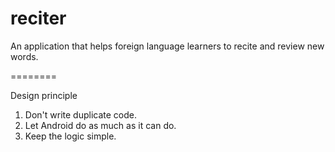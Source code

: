 reciter
========

An application that helps foreign language learners to recite and review new words.

========

Design principle
1. Don't write duplicate code.
2. Let Android do as much as it can do.
3. Keep the logic simple.
